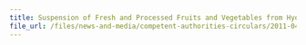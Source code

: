 ```yaml
---
title: Suspension of Fresh and Processed Fruits and Vegetables from Hyogo Prefecture 
file_url: /files/news-and-media/competent-authorities-circulars/2011-04-05-CA.pdf
---
```

